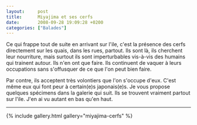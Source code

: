 ```yaml
---
layout:     post
title:      Miyajima et ses cerfs
date:       2008-09-28 19:09:28 +0200
categories: ["Balades"]
---
```


Ce qui frappe tout de suite en arrivant sur l'ile, c'est la présence des cerfs directement sur les quais, dans les
rues, partout. Ils sont là, ils cherchent leur nourriture, mais surtout ils sont imperturbables vis-à-vis des
humains qui trainent autour. Ils n'en ont que faire. Ils continuent de vaquer à leurs occupations sans s'offusquer
de ce que l'on peut bien faire.

<!--more-->

Par contre, ils acceptent très volontiers que l'on s'occupe d'eux. C'est même eux qui font peur à certain(e)s
japonais(e)s. Je vous propose quelques spécimens dans la galerie qui suit. Ils se trouvent vraiment partout sur
l'ile. J'en ai vu autant en bas qu'en haut.

-----

{% include gallery.html gallery="miyajima-cerfs" %}